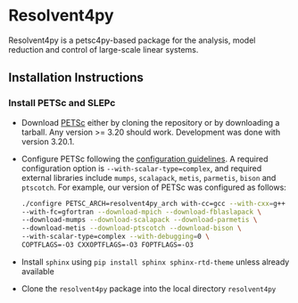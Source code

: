 # Resolvent4py

Resolvent4py is a petsc4py-based package for the analysis, model reduction
and control of large-scale linear systems. 

## Installation Instructions

### Install PETSc and SLEPc

- Download [PETSc](https://petsc.org/release/install/download/) either by 
    cloning the repository or by downloading a tarball. Any version >= 3.20
    should work. Development was done with version 3.20.1.
- Configure PETSc following the [configuration guidelines](
    https://petsc.org/release/install/install/). A required configuration option
    is `--with-scalar-type=complex`, and required external libraries include
    `mumps`, `scalapack`, `metis`, `parmetis`, `bison` and `ptscotch`.
    For example, our version of PETSc was configured as follows:

    ```bash
    ./configre PETSC_ARCH=resolvent4py_arch with-cc=gcc --with-cxx=g++ \
    --with-fc=gfortran --download-mpich --download-fblaslapack \
    --download-mumps --download-scalapack --download-parmetis \
    --download-metis --download-ptscotch --download-bison \
    --with-scalar-type=complex --with-debugging=0 \
    COPTFLAGS=-O3 CXXOPTFLAGS=-O3 FOPTFLAGS=-O3
    ```
    

- Install `sphinx` using `pip install sphinx sphinx-rtd-theme` unless already 
available
- Clone the `resolvent4py` package into the local directory `resolvent4py`


